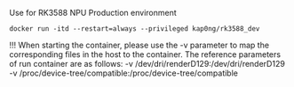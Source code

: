 Use for RK3588 NPU Production environment

```
docker run -itd --restart=always --privileged kap0ng/rk3588_dev
```

!!! When starting the container, please use the -v parameter to map the corresponding files in the host to the container.
The reference parameters of run container are as follows:
    -v /dev/dri/renderD129:/dev/dri/renderD129
    -v /proc/device-tree/compatible:/proc/device-tree/compatible
